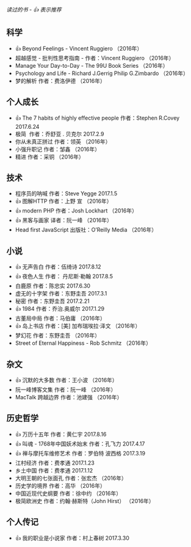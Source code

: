 
*读过的书  -  :thumbsup: 表示推荐*

## 科学
*  :thumbsup: Beyond Feelings - Vincent Ruggiero （2016年）
*  超越感觉 - 批判性思考指南 - 作者：Vincent Ruggiero （2016年）
*  Manage Your Day-to-Day - The 99U Book Series （2016年）
*  Psychology and Life - Richard J.Gerrig Philip G.Zimbardo （2016年）
*  梦的解析 作者：费洛伊德 （2016年）

## 个人成长
* :thumbsup: The 7 habits of highly effective people 作者：Stephen R.Covey 2017.6.24
* 极简  作者：乔舒亚 . 贝克尔 2017.2.9
* 你从未真正拼过 作者：领英 （2016年）
* 小强升职记 作者：邹鑫 （2016年）
* 精进 作者：采铜 （2016年）

## 技术
* 程序员的呐喊 作者：Steve Yegge 2017.1.5
* :thumbsup: 图解HTTP 作者：上野 宣 （2016年）
* :thumbsup: modern PHP 作者：Josh Lockhart （2016年）
* :thumbsup: 黑客与画家 译者：阮一峰 （2016年）
* Head first JavaScript 出版社：O’Reilly Media （2016年）

## 小说
* :thumbsup: 无声告白 作者：伍绮诗 2017.8.12
* :thumbsup: 夜色人生 作者： 丹尼斯·勒翰 2017.8.5
* 白鹿原 作者：陈忠实 2017.6.30
* 虚无的十字架 作者：东野圭吾 2017.3.1
* 秘密 作者：东野圭吾 2017.2.21
* :thumbsup: 1984 作者：乔治.奥威尔 2017.1.29
* 古董局中局 作者：马伯庸 （2016年）
* :thumbsup: 岛上书店 作者：[美] 加布瑞埃拉·泽文 （2016年）
* 梦幻花 作者：东野圭吾 （2016年）
* Street of Eternal Happiness - Rob Schmitz （2016年）

## 杂文
* :thumbsup:  沉默的大多数 作者：王小波 （2016年）
* 阮一峰博客文集 作者：阮一峰 （2016年）
* MacTalk 跨越边界 作者：池建强 （2016年）

## 历史哲学
* :thumbsup: 万历十五年 作者：黄仁宇 2017.8.16
* :thumbsup: 叫魂 - 1768年中国妖术始末 作者：孔飞力 2017.4.17
* :thumbsup: 禅与摩托车维修艺术 作者：罗伯特 波西格 2017.3.19
* 江村经济 作者：费孝通 2017.1.23
* 乡土中国 作者：费孝通 2017.1.12
* 大明王朝的七张面孔 作者：张宏杰 （2016年）
* 历史学的境界 作者：高华 （2016年）
* 中国近现代史纲要 作者：徐中约 （2016年）
* 极简欧洲史 作者：约翰·赫斯特（John Hirst） （2016年）

## 个人传记
* :thumbsup: 我的职业是小说家 作者：村上春树 2017.3.30
